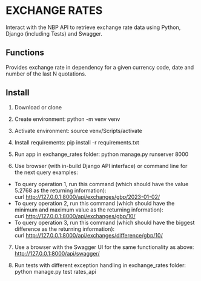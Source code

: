# EXCHANGE RATES

Interact with the NBP API to retrieve exchange rate data using Python, Django (including Tests) and Swagger.

## Functions

Provides exchange rate in dependency for a given currency code, date and number of the last N quotations.

## Install

1. Download or clone
2. Create environment:
   python -m venv venv
3. Activate environment:
   source venv/Scripts/activate
4. Install requirements:
   pip install -r requirements.txt
5. Run app in exchange_rates folder:
   python manage.py runserver 8000

6. Use browser (with in-build Django API interface) or command line for the next query examples:
  * To query operation 1, run this command (which should have the value 5.2768 as the returning information):  
   curl http://127.0.0.1:8000/api/exchanges/gbp/2023-01-02/
  * To query operation 2, run this command (which should have the minimum and maximum value as the returning
   information):  
   curl http://127.0.0.1:8000/api/exchanges/gbp/10/
  * To query operation 3, run this command (which should have the biggest difference as the returning information):  
   curl http://127.0.0.1:8000/api/exchanges/difference/gbp/10/

7. Use a browser with the Swagger UI for the same functionality as above:
   http://127.0.0.1:8000/api/swagger/

8. Run tests with different exception handling in exchange_rates folder:
   python manage.py test rates_api
